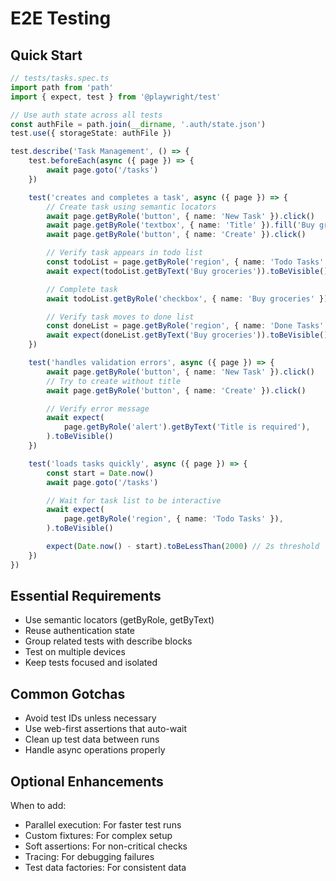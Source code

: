 # E2E Testing

## Quick Start

```typescript
// tests/tasks.spec.ts
import path from 'path'
import { expect, test } from '@playwright/test'

// Use auth state across all tests
const authFile = path.join(__dirname, '.auth/state.json')
test.use({ storageState: authFile })

test.describe('Task Management', () => {
    test.beforeEach(async ({ page }) => {
        await page.goto('/tasks')
    })

    test('creates and completes a task', async ({ page }) => {
        // Create task using semantic locators
        await page.getByRole('button', { name: 'New Task' }).click()
        await page.getByRole('textbox', { name: 'Title' }).fill('Buy groceries')
        await page.getByRole('button', { name: 'Create' }).click()

        // Verify task appears in todo list
        const todoList = page.getByRole('region', { name: 'Todo Tasks' })
        await expect(todoList.getByText('Buy groceries')).toBeVisible()

        // Complete task
        await todoList.getByRole('checkbox', { name: 'Buy groceries' }).check()

        // Verify task moves to done list
        const doneList = page.getByRole('region', { name: 'Done Tasks' })
        await expect(doneList.getByText('Buy groceries')).toBeVisible()
    })

    test('handles validation errors', async ({ page }) => {
        await page.getByRole('button', { name: 'New Task' }).click()
        // Try to create without title
        await page.getByRole('button', { name: 'Create' }).click()

        // Verify error message
        await expect(
            page.getByRole('alert').getByText('Title is required'),
        ).toBeVisible()
    })

    test('loads tasks quickly', async ({ page }) => {
        const start = Date.now()
        await page.goto('/tasks')

        // Wait for task list to be interactive
        await expect(
            page.getByRole('region', { name: 'Todo Tasks' }),
        ).toBeVisible()

        expect(Date.now() - start).toBeLessThan(2000) // 2s threshold
    })
})
```

## Essential Requirements

- Use semantic locators (getByRole, getByText)
- Reuse authentication state
- Group related tests with describe blocks
- Test on multiple devices
- Keep tests focused and isolated

## Common Gotchas

- Avoid test IDs unless necessary
- Use web-first assertions that auto-wait
- Clean up test data between runs
- Handle async operations properly

## Optional Enhancements

When to add:

- Parallel execution: For faster test runs
- Custom fixtures: For complex setup
- Soft assertions: For non-critical checks
- Tracing: For debugging failures
- Test data factories: For consistent data
